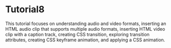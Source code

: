 # Tutorial8

This tutorial focuses on understanding audio and video formats, inserting an HTML audio clip that supports multiple audio formats, inserting HTML video clip with a caption track, creating CSS transition, exploring transition attributes, creating CSS keyframe animation, and applying a CSS animation.
